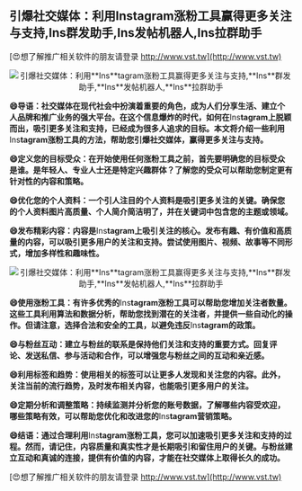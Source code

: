 ## **引爆社交媒体：利用**Ins**tagram涨粉工具赢得更多关注与支持,**Ins**群发助手,**Ins**发帖机器人,**Ins**拉群助手**

[😍想了解推广相关软件的朋友请登录 http://www.vst.tw](http://www.vst.tw)

 <center><img src="https://vst.tw/MP4/tuiguang/png/0.png" alt="引爆社交媒体：利用**Ins**tagram涨粉工具赢得更多关注与支持,**Ins**群发助手,**Ins**发帖机器人,**Ins**拉群助手"></center>

**😄导语：社交媒体在现代社会中扮演着重要的角色，成为人们分享生活、建立个人品牌和推广业务的强大平台。在这个信息爆炸的时代，如何在**Ins**tagram上脱颖而出，吸引更多关注和支持，已经成为很多人追求的目标。本文将介绍一些利用**Ins**tagram涨粉工具的方法，帮助您引爆社交媒体，赢得更多关注与支持。**

**😄定义您的目标受众：在开始使用任何涨粉工具之前，首先要明确您的目标受众是谁。是年轻人、专业人士还是特定兴趣群体？了解您的受众可以帮助您制定更有针对性的内容和策略。**

**😄优化您的个人资料：一个引人注目的个人资料是吸引更多关注的关键。确保您的个人资料图片高质量、个人简介简洁明了，并在关键词中包含您的主题或领域。**

**😄发布精彩内容：内容是**Ins**tagram上吸引关注的核心。发布有趣、有价值和高质量的内容，可以吸引更多用户的关注和支持。尝试使用图片、视频、故事等不同形式，增加多样性和趣味性。**

 <center><img src="https://vst.tw/MP4/tuiguang/png/4.png" alt="引爆社交媒体：利用**Ins**tagram涨粉工具赢得更多关注与支持,**Ins**群发助手,**Ins**发帖机器人,**Ins**拉群助手"></center>

**😄使用涨粉工具：有许多优秀的**Ins**tagram涨粉工具可以帮助您增加关注者数量。这些工具利用算法和数据分析，帮助您找到潜在的关注者，并提供一些自动化的操作。但请注意，选择合法和安全的工具，以避免违反**Ins**tagram的政策。**

**😄与粉丝互动：建立与粉丝的联系是保持他们关注和支持的重要方式。回复评论、发送私信、参与活动和合作，可以增强您与粉丝之间的互动和亲近感。**

**😄利用标签和趋势：使用相关的标签可以让更多人发现和关注您的内容。此外，关注当前的流行趋势，及时发布相关内容，也能吸引更多用户的关注。**

**😄定期分析和调整策略：持续监测并分析您的账号数据，了解哪些内容受欢迎，哪些策略有效，可以帮助您优化和改进您的**Ins**tagram营销策略。**

**😄结语：通过合理利用**Ins**tagram涨粉工具，您可以加速吸引更多关注和支持的过程。然而，请记住，内容质量和真实性才是长期吸引和留住用户的关键。与粉丝建立互动和真诚的连接，提供有价值的内容，才能在社交媒体上取得长久的成功。**

[😍想了解推广相关软件的朋友请登录 http://www.vst.tw](http://www.vst.tw)



